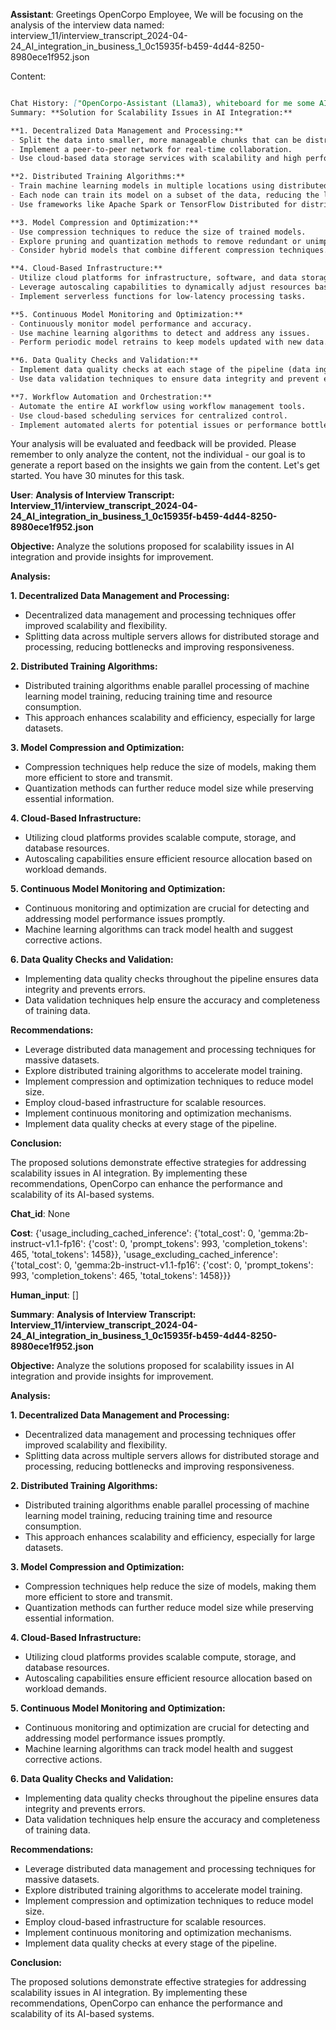 **Assistant**: Greetings OpenCorpo Employee, We will be focusing on the analysis of the interview data named: interview_11/interview_transcript_2024-04-24_AI_integration_in_business_1_0c15935f-b459-4d44-8250-8980ece1f952.json 


 Content: 

 ```md

 Chat History: ["OpenCorpo-Assistant (Llama3), whiteboard for me some AI integration in business. Propose a solution for scalability issues. I will evaluate your answers and give my feedback, then propose a problem to you. You will answer and I will evaluate. Let's now begin. You have 30 minutes.", '**Solution for Scalability Issues in AI Integration:**\n\n**1. Decentralized Data Management and Processing:**\n- Split the data into smaller, more manageable chunks that can be distributed across multiple servers or cloud platforms.\n- Implement a peer-to-peer network for real-time collaboration.\n- Use cloud-based data storage services with scalability and high performance.\n\n**2. Distributed Training Algorithms:**\n- Train machine learning models in multiple locations using distributed training algorithms.\n- Each node can train its model on a subset of the data, reducing the load on the central server.\n- Use frameworks like Apache Spark or TensorFlow Distributed for distributed training.\n\n**3. Model Compression and Optimization:**\n- Use compression techniques to reduce the size of trained models.\n- Explore pruning and quantization methods to remove redundant or unimportant features.\n- Consider hybrid models that combine different compression techniques.\n\n**4. Cloud-Based Infrastructure:**\n- Utilize cloud platforms for infrastructure, software, and data storage.\n- Leverage autoscaling capabilities to dynamically adjust resources based on demand.\n- Implement serverless functions for low-latency processing tasks.\n\n**5. Continuous Model Monitoring and Optimization:**\n- Continuously monitor model performance and accuracy.\n- Use machine learning algorithms to detect and address any issues.\n- Perform periodic model retrains to keep models updated with new data.\n\n**6. Data Quality Checks and Validation:**\n- Implement data quality checks at each stage of the pipeline (data ingestion, training, and deployment).\n- Use data validation techniques to ensure data integrity and prevent errors.\n\n**7. Workflow Automation and Orchestration:**\n- Automate the entire AI workflow using workflow management tools.\n- Use cloud-based scheduling services for centralized control.\n- Implement automated alerts for potential issues or performance bottlenecks.'] 
 Summary: **Solution for Scalability Issues in AI Integration:**

**1. Decentralized Data Management and Processing:**
- Split the data into smaller, more manageable chunks that can be distributed across multiple servers or cloud platforms.
- Implement a peer-to-peer network for real-time collaboration.
- Use cloud-based data storage services with scalability and high performance.

**2. Distributed Training Algorithms:**
- Train machine learning models in multiple locations using distributed training algorithms.
- Each node can train its model on a subset of the data, reducing the load on the central server.
- Use frameworks like Apache Spark or TensorFlow Distributed for distributed training.

**3. Model Compression and Optimization:**
- Use compression techniques to reduce the size of trained models.
- Explore pruning and quantization methods to remove redundant or unimportant features.
- Consider hybrid models that combine different compression techniques.

**4. Cloud-Based Infrastructure:**
- Utilize cloud platforms for infrastructure, software, and data storage.
- Leverage autoscaling capabilities to dynamically adjust resources based on demand.
- Implement serverless functions for low-latency processing tasks.

**5. Continuous Model Monitoring and Optimization:**
- Continuously monitor model performance and accuracy.
- Use machine learning algorithms to detect and address any issues.
- Perform periodic model retrains to keep models updated with new data.

**6. Data Quality Checks and Validation:**
- Implement data quality checks at each stage of the pipeline (data ingestion, training, and deployment).
- Use data validation techniques to ensure data integrity and prevent errors.

**7. Workflow Automation and Orchestration:**
- Automate the entire AI workflow using workflow management tools.
- Use cloud-based scheduling services for centralized control.
- Implement automated alerts for potential issues or performance bottlenecks. 
``` 


 Your analysis will be evaluated and feedback will be provided. Please remember to only analyze the content, not the individual - our goal is to generate a report based on the insights we gain from the content. Let's get started. You have 30 minutes for this task.

**User**: **Analysis of Interview Transcript: Interview_11/interview_transcript_2024-04-24_AI_integration_in_business_1_0c15935f-b459-4d44-8250-8980ece1f952.json**

**Objective:** Analyze the solutions proposed for scalability issues in AI integration and provide insights for improvement.

**Analysis:**

**1. Decentralized Data Management and Processing:**

- Decentralized data management and processing techniques offer improved scalability and flexibility.
- Splitting data across multiple servers allows for distributed storage and processing, reducing bottlenecks and improving responsiveness.

**2. Distributed Training Algorithms:**

- Distributed training algorithms enable parallel processing of machine learning model training, reducing training time and resource consumption.
- This approach enhances scalability and efficiency, especially for large datasets.

**3. Model Compression and Optimization:**

- Compression techniques help reduce the size of models, making them more efficient to store and transmit.
- Quantization methods can further reduce model size while preserving essential information.

**4. Cloud-Based Infrastructure:**

- Utilizing cloud platforms provides scalable compute, storage, and database resources.
- Autoscaling capabilities ensure efficient resource allocation based on workload demands.

**5. Continuous Model Monitoring and Optimization:**

- Continuous monitoring and optimization are crucial for detecting and addressing model performance issues promptly.
- Machine learning algorithms can track model health and suggest corrective actions.

**6. Data Quality Checks and Validation:**

- Implementing data quality checks throughout the pipeline ensures data integrity and prevents errors.
- Data validation techniques help ensure the accuracy and completeness of training data.

**Recommendations:**

- Leverage distributed data management and processing techniques for massive datasets.
- Explore distributed training algorithms to accelerate model training.
- Implement compression and optimization techniques to reduce model size.
- Employ cloud-based infrastructure for scalable resources.
- Implement continuous monitoring and optimization mechanisms.
- Implement data quality checks at every stage of the pipeline.

**Conclusion:**

The proposed solutions demonstrate effective strategies for addressing scalability issues in AI integration. By implementing these recommendations, OpenCorpo can enhance the performance and scalability of its AI-based systems.

**Chat_id**: None

**Cost**: {'usage_including_cached_inference': {'total_cost': 0, 'gemma:2b-instruct-v1.1-fp16': {'cost': 0, 'prompt_tokens': 993, 'completion_tokens': 465, 'total_tokens': 1458}}, 'usage_excluding_cached_inference': {'total_cost': 0, 'gemma:2b-instruct-v1.1-fp16': {'cost': 0, 'prompt_tokens': 993, 'completion_tokens': 465, 'total_tokens': 1458}}}

**Human_input**: []

**Summary**: **Analysis of Interview Transcript: Interview_11/interview_transcript_2024-04-24_AI_integration_in_business_1_0c15935f-b459-4d44-8250-8980ece1f952.json**

**Objective:** Analyze the solutions proposed for scalability issues in AI integration and provide insights for improvement.

**Analysis:**

**1. Decentralized Data Management and Processing:**

- Decentralized data management and processing techniques offer improved scalability and flexibility.
- Splitting data across multiple servers allows for distributed storage and processing, reducing bottlenecks and improving responsiveness.

**2. Distributed Training Algorithms:**

- Distributed training algorithms enable parallel processing of machine learning model training, reducing training time and resource consumption.
- This approach enhances scalability and efficiency, especially for large datasets.

**3. Model Compression and Optimization:**

- Compression techniques help reduce the size of models, making them more efficient to store and transmit.
- Quantization methods can further reduce model size while preserving essential information.

**4. Cloud-Based Infrastructure:**

- Utilizing cloud platforms provides scalable compute, storage, and database resources.
- Autoscaling capabilities ensure efficient resource allocation based on workload demands.

**5. Continuous Model Monitoring and Optimization:**

- Continuous monitoring and optimization are crucial for detecting and addressing model performance issues promptly.
- Machine learning algorithms can track model health and suggest corrective actions.

**6. Data Quality Checks and Validation:**

- Implementing data quality checks throughout the pipeline ensures data integrity and prevents errors.
- Data validation techniques help ensure the accuracy and completeness of training data.

**Recommendations:**

- Leverage distributed data management and processing techniques for massive datasets.
- Explore distributed training algorithms to accelerate model training.
- Implement compression and optimization techniques to reduce model size.
- Employ cloud-based infrastructure for scalable resources.
- Implement continuous monitoring and optimization mechanisms.
- Implement data quality checks at every stage of the pipeline.

**Conclusion:**

The proposed solutions demonstrate effective strategies for addressing scalability issues in AI integration. By implementing these recommendations, OpenCorpo can enhance the performance and scalability of its AI-based systems.

